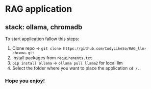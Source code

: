 # RAG application

## stack: ollama, chromadb

To start application fallow this steps:
1. Clone repo -> ```git clone https://github.com/CodyLikeSo/RAG_llm-chroma.git```
2. Install packages from ```requirements.txt```
3. ```pip install ollama``` -> ```ollama pull llama2``` for local llm
4. Select the folder where you want to place the application ```cd /..```

### Hope you enjoy!